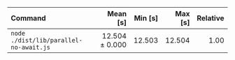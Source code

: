 | Command | Mean [s] | Min [s] | Max [s] | Relative |
|:---|---:|---:|---:|---:|
| `node ./dist/lib/parallel-no-await.js` | 12.504 ± 0.000 | 12.503 | 12.504 | 1.00 |
